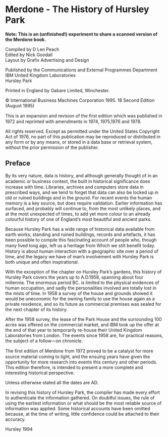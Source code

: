 # Merdone - The History of Hursley Park

**Note: This is an (unfinished!) experiment to share a scanned version of the Merdone book.**

Compiled by D Len Peach  
Edited by Nick Goodall  
Layout by Grafix Advertising and Design

Published by the Communications and External Programmes Department  
IBM United Kingdom Laboratories  
Hursley Park

Printed in England by Gabare Limited, Winchester.

© International Business Machines Corporation 1995. 18 Second Edition (August 1995)

This is an expansion and revision of the ﬁrst edition which was published in 1972 and reprinted with amendments in 1974, 1975,1976 and 1978.

All rights reserved. Except as permitted under the United States Copyright Act of 1976, no part of this publication may be reproduced or distributed in any form or by any means, or stored in a data base or retrieval system, without the prior permission of the publisher.

## Preface

By its very nature, data is history, and although generally thought of in an academic or business context, the built in historical signiﬁcance does increase with time. Libraries, archives and computers store data in prescribed ways, and we tend to forget that data can also be locked up in old or ruined buildings and in the ground. For recent events the human memory is a key source, but does require validation. Earlier information has surfaced, and probably will continue to, from the most unlikely places, and at the most unexpected of times, to add yet more colour to an already colourful history of one of England’s most beautiful and ancient parks.

Because Hursley Park has a wide range of historical data available from earth works, standing and ruined buildings, records and artefacts, it has been possible to compile this fascinating account of people who, though many lived long ago, left us a heritage from Which we still beneﬁt today. History is about human interaction with a geographic site over a period of time, and the legacy we have of man’s involvement with Hursley Park is both unique and often inspirational.

With the exception of the chapter on Hursley Park’s gardens, this history of Hursley Park covers the years up to A.D.1958, spanning about four millennia. The enormous period BC. is limited to the physical evidences of human occupation, and sadly the personalities involved are totally lost in the mists of time. In 1958 a survey of the house and grounds showed it would be uneconomic for the owning family to use the house again as a private residence, and so its future as commercial premises was sealed for the next chapter of its history.

After the 1958 survey, the lease of the Park House and the surrounding 100 acres was offered on the commercial market, and IBM took up the offer at the end of that year to temporarily re-house their United Kingdom Laboratories from London. The events since 1958 are, for practical reasons, the subject of a follow—on chronicle.

The ﬁrst edition of Merdone from 1972 proved to be a catalyst for more source material coming to light, and the ensuing years have given the opportunity for more research into events this century and other periods. This edition therefore, is intended to present a more complete and interesting historical perspective.

Unless otherwise stated all the dates are AD.

In revising this history of Hursley Park, the compiler has made every effort to authenticate the information gathered. On doubtful issues, the rule of using the earliest information or what should be the most reliable source of information was applied. Some historical accounts have been omitted because, at the time of writing, little confidence could be attached to their accuracy.

Hursley 1994